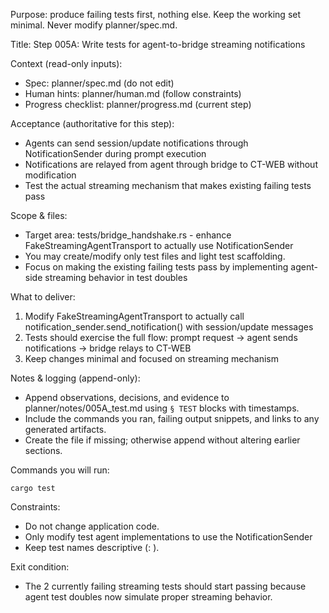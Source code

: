 Purpose: produce failing tests first, nothing else. Keep the working set minimal. Never modify planner/spec.md.

Title: Step 005A: Write tests for agent-to-bridge streaming notifications

Context (read-only inputs):
- Spec: planner/spec.md (do not edit)
- Human hints: planner/human.md (follow constraints)
- Progress checklist: planner/progress.md (current step)

Acceptance (authoritative for this step):
- Agents can send session/update notifications through NotificationSender during prompt execution
- Notifications are relayed from agent through bridge to CT-WEB without modification
- Test the actual streaming mechanism that makes existing failing tests pass

Scope & files:
- Target area: tests/bridge_handshake.rs - enhance FakeStreamingAgentTransport to actually use NotificationSender
- You may create/modify only test files and light test scaffolding.
- Focus on making the existing failing tests pass by implementing agent-side streaming behavior in test doubles

What to deliver:
1. Modify FakeStreamingAgentTransport to actually call notification_sender.send_notification() with session/update messages
2. Tests should exercise the full flow: prompt request → agent sends notifications → bridge relays to CT-WEB
3. Keep changes minimal and focused on streaming mechanism

Notes & logging (append-only):
- Append observations, decisions, and evidence to planner/notes/005A_test.md using `§ TEST` blocks with timestamps.
- Include the commands you ran, failing output snippets, and links to any generated artifacts.
- Create the file if missing; otherwise append without altering earlier sections.

Commands you will run:
```
cargo test
```

Constraints:
- Do not change application code.
- Only modify test agent implementations to use the NotificationSender
- Keep test names descriptive (<module>: <behavior>).

Exit condition:
- The 2 currently failing streaming tests should start passing because agent test doubles now simulate proper streaming behavior.